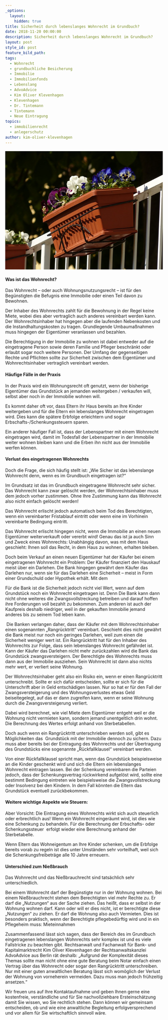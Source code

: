 ```yaml
---
_options:
  layout:
    hidden: true
title: Sicherheit durch lebenslanges Wohnrecht im Grundbuch?
date: 2018-11-20 00:00:00
description: Sicherheit durch lebenslanges Wohnrecht im Grundbuch?
layout: post
style_id: post
feature_bild_path:
tags:
  - Wohnrecht
  - grundbuchliche Besicherung
  - Immobilie
  - Immobilienfonds
  - Lebenslang
  - AdvoAdvice
  - Kim Oliver Klevenhagen
  - Klevenhagen
  - Dr. Tintemann
  - Tintemann
  - Neue Eintragung
topics:
  - immobilienrecht
  - anlegerschutz
author: kim-oliver-klevenhagen
---
```


#### ![](/uploads/balcony-plants-357702-640.jpg)

#### Was ist das Wohnrecht?

Das Wohnrecht – oder auch Wohnungsnutzungsrecht – ist für den Begünstigten die Befugnis eine Immobilie oder einen Teil davon zu Bewohnen.

Der Inhaber des Wohnrechts zahlt für die Bewohnung in der Regel keine Miete, wobei dies aber vertraglich auch anderes vereinbart werden kann. Der Wohnrechtsinhaber hat hingegen aber die laufenden Nebenkosten und die Instandhaltungskosten zu tragen. Grundlegende Umbaumaßnahmen muss hingegen der Eigentümer veranlassen und bezahlen.

Die Berechtigung in der Immobilie zu wohnen ist dabei entweder auf die eingetragene Person sowie deren Familie und Pfleger beschränkt oder erlaubt sogar noch weitere Personen. Der Umfang der gegenseitigen Rechte und Pflichten sollte zur Sicherheit zwischen dem Eigentümer und Wohnrechtsinhaber vertraglich vereinbart werden.

#### Häufige Fälle in der Praxis

In der Praxis wird ein Wohnungsrecht oft genutzt, wenn der bisherige Eigentümer das Grundstück an jemanden weitergeben / verkaufen will, selbst aber noch in der Immobilie wohnen will.

Es kommt daher oft vor, dass Eltern ihr Haus bereits an Ihre Kinder weitergeben und für die Eltern ein lebenslanges Wohnrecht eingetragen wird. Dies kann die spätere Erbfolge erleichtern und sogar Erbschafts-/Schenkungssteuern sparen.

Ein anderer häufiger Fall ist, dass der Lebenspartner mit einem Wohnrecht eingetragen wird, damit im Todesfall der Lebenspartner in der Immobilie weiter wohnen bleiben kann und die Erben ihn nicht aus der Immobilie werfen können.

#### Verlust des eingetragenen Wohnrechts

Doch die Frage, die sich häufig stellt ist: „Wie Sicher ist das lebenslange Wohnrecht denn, wenn es im Grundbuch eingetragen ist?“

Im Grundsatz ist das im Grundbuch eingetragene Wohnrecht sehr sicher. Das Wohnrecht kann zwar gelöscht werden, der Wohnrechtsinhaber muss dem jedoch vorher zustimmen. Ohne Ihre Zustimmung kann das Wohnrecht also nicht einfach gelöscht werden!

Das Wohnrecht erlischt jedoch automatisch beim Tod des Berechtigten, wenn ein vereinbarter Fristablauf eintritt oder wenn eine im Vorhinein vereinbarte Bedingung eintritt.

Das Wohnrecht erlischt hingegen nicht, wenn die Immobilie an einen neuen Eigentümer weiterverkauft oder vererbt wird! Genau das ist ja auch Sinn und Zweck eines Wohnrechts: Unabhängig davon, was mit dem Haus geschieht: Ihnen soll das Recht, in dem Haus zu wohnen, erhalten bleiben.

Doch beim Verkauf an einen neuen Eigentümer hat der Käufer bei einem eingetragenen Wohnrecht ein Problem: Der Käufer finanziert den Hauskauf meist über ein Darlehen. Die Bank hingegen gewährt dem Käufer das Darlehen nur, wenn sie für das Darlehen eine Sicherheit – meist in Form einer Grundschuld oder Hypothek erhält. Mit dem

Für die Bank ist die Sicherheit jedoch nicht viel Wert, wenn auf dem Grundstück noch ein Wohnrecht eingetragen ist. Denn Die Bank kann dann nicht ohne weiteres die Zwangsvollstreckung betreiben und darauf hoffen ihre Forderungen voll bezahlt zu bekommen. Zum anderen ist auch der Kaufpreis deshalb niedriger, weil in der gekauften Immobilie jemand anderes bis zu seinem Tod leben kann.

 Die Banken verlangen daher, dass der Käufer mit dem Wohnrechtsinhaber einen sogenannten „Rangrücktritt“ vereinbart. Geschieht dies nicht gewährt die Bank meist nur noch ein geringes Darlehen, weil zum einen die Sicherheit weniger wert ist. Ein Rangrücktritt hat für den Inhaber des Wohnrechts zur Folge, dass sein lebenslanges Wohnrecht gefährdet ist. Kann der Käufer das Darlehen nicht mehr zurückzahlen wird die Bank das Grundstück zwangsversteigern. Der Berechtigte des Wohnrechts muss dann aus der Immobilie ausziehen. Sein Wohnrecht ist dann also nichts mehr wert, er verliert seine Wohnung.

Der Wohnrechtsinhaber geht also ein Risiko ein, wenn er einen Rangrücktritt unterschreibt. Sollte er sich dafür entscheiden, sollte er sich für die Unterschrift aber in Geld entschädigen lassen. Nur so hat er für den Fall der Zwangsversteigerung und des Wohnungsverlustes etwas Geld beiseitegelegt, auf das er dann zugreifen kann, wenn er seine Wohnung durch die Zwangsversteigerung verliert.

Dabei wird berechnet, wie viel Miete dem Eigentümer entgeht weil er die Wohnung nicht vermieten kann, sondern jemand unentgeltlich drin wohnt. Die Berechnung des Wertes erfolgt anhand von Sterbetabellen.

Doch auch wenn ein Rangrücktritt unterschrieben werden soll, gibt es Möglichkeiten das  Grundstück mit der Immobilie dennoch zu sichern. Dazu muss aber bereits bei der Eintragung des Wohnrechts und der Übertragung des Grundstücks eine sogenannte „Rückfallklausel“ vereinbart werden.

Von einer Rückfallklausel spricht man, wenn das Grundstück beispielsweise an die Kinder geschenkt wird und sich die Eltern ein lebenslanges Wohnrecht eintragen lassen. Bei der Schenkung vereinbaren die Parteien jedoch, dass der Schenkungsvertrag rückwirkend aufgelöst wird, sollte eine bestimmt Bedingung eintreten wie beispielsweise die Zwangsvollstreckung oder Insolvenz bei den Kindern. In dem Fall könnten die Eltern das Grundstück eventuell zurückbekommen.

#### Weitere wichtige Aspekte wie Steuern:

Aber Vorsicht: Die Eintragung eines Wohnrechts wirkt sich auch steuerlich oder erbrechtlich aus! Wenn ein Wohnrecht eingeräumt wird, ist dies wie eine Schenkung zu behandeln. Für die Berechnung der Erbschafts- oder Schenkungssteuer  erfolgt wieder eine Berechnung anhand der Sterbetabelle.

Wenn Eltern das Wohneigentum an Ihre Kinder schenken, um die Erbfolge bereits vorab zu regeln ist dies unter Umständen sehr vorteilhaft, weil sich die Schenkungsfreibeträge alle 10 Jahre erneuern.

#### Unterschied zum Nießbrauch

Das Wohnrecht und das Nießbrauchrecht sind tatsächlich sehr unterschiedlich.

Bei einem Wohnrecht darf der Begünstigte nur in der Wohnung wohnen. Bei einem Nießbrauchrecht stehen dem Berechtigten viel mehr Rechte zu. Er darf die „Nutzungen“ aus der Sache ziehen. Das heißt, dass er selbst in der Wohnung wohnen darf. Kann oder will er dies nicht, ist er berechtigte diese „Nutzungen“ zu ziehen. Er darf die Wohnung also auch Vermieten. Dies ist besonders praktisch, wenn der Berechtigte pflegebedürftig wird und in ein Pflegeheim muss: Mieteinnahmen

Zusammenfassend lässt sich sagen, dass der Bereich des im Grundbuch eingetragenen lebenslangen Wohnrechts sehr komplex ist und es viele Fallstricke zu beachten gibt. Rechtsanwalt und Fachanwalt für Bank- und Kapitalmarktrecht Kim Oliver Klevenhagen der Rechtsanwaltskanzlei AdvoAdvice aus Berlin rät deshalb: „Aufgrund der Komplexität dieses Themas sollte man nicht ohne eine gute Beratung beim Notar einfach einen Vertrag über das Wohnrecht oder sogar den Rangrücktritt unterschreiben. Nur mit einer guten anwaltlichen Beratung lässt sich womöglich der Verlust der Wohnung von vorneherein vermeiden. Dazu muss man jedoch frühzeitig ansetzen.“

Wir freuen uns auf Ihre Kontaktaufnahme und geben Ihnen gerne eine kostenfreie, verständliche und für Sie nachvollziehbare Ersteinschätzung damit Sie wissen, wo Sie rechtlich stehen. Dann können wir gemeinsam entscheiden, ob und wie eine anwaltliche Begleitung erfolgversprechend und vor allem für Sie wirtschaftlich sinnvoll wäre.